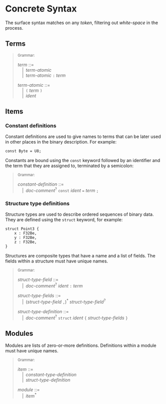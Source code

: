 # Concrete Syntax

The surface syntax matches on any _token_, filtering out _white-space_ in the
process.

## Terms

> <sub>Grammar:</sub>
>
> _term_ ::=\
> &emsp;|&ensp;_term-atomic_\
> &emsp;|&ensp;_term-atomic_ `:` _term_
>
> _term-atomic_ ::=\
> &emsp;|&ensp;`(` _term_ `)`\
> &emsp;|&ensp;_ident_

## Items

### Constant definitions

Constant definitions are used to give names to terms that can be later used in
other places in the binary description. For example:

```fathom
const Byte = U8;
```

Constants are bound using the `const` keyword followed by an
identifier and the term that they are assigned to, terminated by a
semicolon:

> <sub>Grammar:</sub>
>
> _constant-definition_ ::=\
> &emsp;|&ensp;_doc-comment_<sup>?</sup> `const` _ident_ `=` _term_ `;`

### Structure type definitions

Structure types are used to describe ordered sequences of binary data.
They are defined using the `struct` keyword, for example:

```fathom
struct Point3 {
    x : F32Be,
    y : F32Be,
    z : F32Be,
}
```

Structures are composite types that have a name and a list of fields. The
fields within a structure must have unique names.

> <sub>Grammar:</sub>
>
> _struct-type-field_ ::=\
> &emsp;|&ensp;_doc-comment_<sup>?</sup> _ident_ `:` _term_
>
> _struct-type-fields_ ::=\
> &emsp;|&ensp;(_struct-type-field_ `,`)<sup>\*</sup> _struct-type-field_<sup>?</sup>
>
> _struct-type-definition_ ::=\
> &emsp;|&ensp;_doc-comment_<sup>?</sup> `struct` _ident_ `{` _struct-type-fields_ `}`

## Modules

Modules are lists of zero-or-more definitions. Definitions within a module must have unique names.

> <sub>Grammar:</sub>
>
> _item_ ::=\
> &emsp;|&ensp;_constant-type-definition_\
> &emsp;|&ensp;_struct-type-definition_
>
> _module_ ::=\
> &emsp;|&ensp;_item_<sup>\*</sup>
